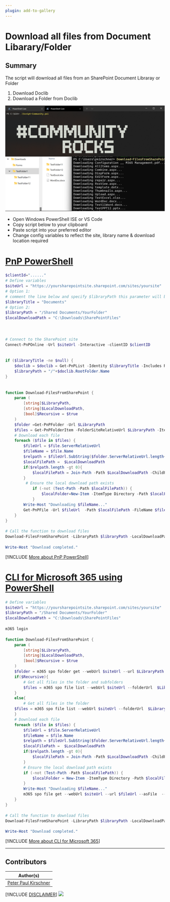 ```yaml
---
plugin: add-to-gallery
---
```


# Download all files from Document Libarary/Folder

## Summary

The script will download all files from an SharePoint Document Libraray or Folder
1. Download Doclib
2. Download a Folder from Doclib



![Example Screenshot](assets/example.png)

- Open Windows PowerShell ISE or VS Code
- Copy script below to your clipboard
- Paste script into your preferred editor
- Change config variables to reflect the site, library name & download location required


# [PnP PowerShell](#tab/pnpps)

```powershell
$clientId="......"
# Define variables
$siteUrl = "https://yoursharepointsite.sharepoint.com/sites/yoursite"
# Option 1:
# comment the line below and specify $libraryPath this parameter will be used
$libraryTitle = "Documents"
# Option 2:
$libraryPath = "/Shared Documents/YourFolder"
$localDownloadPath = "C:\Downloads\SharePointFiles"



# Connect to the SharePoint site
Connect-PnPOnline -Url $siteUrl -Interactive -clientID $clientID


if ($libraryTitle -ne $null) {
    $doclib = $doclib = Get-PnPList -Identity $libraryTitle -Includes RootFolder
    $libraryPath = "/"+$doclib.RootFolder.Name
}


function Download-FilesFromSharePoint {
    param (
        [string]$LibraryPath,
        [string]$LocalDownloadPath,
        [bool]$Recursive = $true
    )
    $folder =Get-PnPFolder -Url $LibraryPath
    $files = Get-PnPFolderItem -FolderSiteRelativeUrl $LibraryPath -ItemType File -Recursive:$Recursive
    # Download each file
    foreach ($file in $files) {
        $fileUrl = $file.ServerRelativeUrl
        $fileName = $file.Name
        $relpath = $fileUrl.SubString($folder.ServerRelativeUrl.length+1).Replace($fileName,"")
        $localFilePath =  $LocalDownloadPath
        if($relpath.length -gt 0){
            $localFilePath = Join-Path -Path $LocalDownloadPath -ChildPath $relpath
        }
         # Ensure the local download path exists
            if (-not (Test-Path -Path $localFilePath)) {
                $localFolder=New-Item -ItemType Directory -Path $localFilePath;
            }
        Write-Host "Downloading $fileName..."
        Get-PnPFile -Url $fileUrl  -Path $localFilePath -FileName $fileName -AsFile
    }
}

# Call the function to download files
Download-FilesFromSharePoint -LibraryPath $libraryPath -LocalDownloadPath $localDownloadPath 

Write-Host "Download completed."

```
[!INCLUDE [More about PnP PowerShell](../../docfx/includes/MORE-PNPPS.md)]
# [CLI for Microsoft 365 using PowerShell](#tab/cli-m365-ps)

```powershell
# Define variables
$siteUrl = "https://yoursharepointsite.sharepoint.com/sites/yoursite"
$libraryPath = "/Shared Documents/YourFolder"
$localDownloadPath = "C:\Downloads\SharePointFiles"

m365 login

function Download-FilesFromSharePoint {
    param (
        [string]$LibraryPath,
        [string]$LocalDownloadPath,
        [bool]$Recursive = $true
    )
    $folder = m365 spo folder get --webUrl $siteUrl --url $LibraryPath --output json | ConvertFrom-Json
    if($Recursive){
        # Get all files in the folder and subfolders
        $files = m365 spo file list --webUrl $siteUrl --folderUrl  $LibraryPath --recursive --output json | ConvertFrom-Json
    }
    else{
        # Get all files in the folder
    $files = m365 spo file list --webUrl $siteUrl --folderUrl  $LibraryPath --output json | ConvertFrom-Json
    }
    # Download each file
    foreach ($file in $files) {
        $fileUrl = $file.ServerRelativeUrl
        $fileName = $file.Name
        $relpath = $fileUrl.SubString($folder.ServerRelativeUrl.length+1).Replace($fileName,"")
        $localFilePath =  $LocalDownloadPath
        if($relpath.length -gt 0){
            $localFilePath = Join-Path -Path $LocalDownloadPath -ChildPath $relpath
        }
        # Ensure the local download path exists
        if (-not (Test-Path -Path $localFilePath)) {
            $localFolder = New-Item -ItemType Directory -Path $localFilePath
        }
        Write-Host "Downloading $fileName..."
        m365 spo file get --webUrl $siteUrl --url $fileUrl --asFile  --path (Join-Path -Path $localFilePath -ChildPath $fileName)
    }
}

# Call the function to download files
Download-FilesFromSharePoint -LibraryPath $libraryPath -LocalDownloadPath $localDownloadPath

Write-Host "Download completed."

```
[!INCLUDE [More about CLI for Microsoft 365](../../docfx/includes/MORE-CLIM365.md)]

***

## Contributors

| Author(s) |
|-----------|
| [Peter Paul Kirschner](https://github.com/petkir) |


[!INCLUDE [DISCLAIMER](../../docfx/includes/DISCLAIMER.md)]
<img src="https://m365-visitor-stats.azurewebsites.net/script-samples/scripts/spo-download-files-from-doclib" aria-hidden="true" />